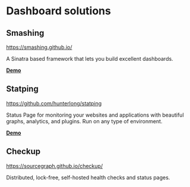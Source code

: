 # Dashboard solutions

## Smashing

https://smashing.github.io/

A Sinatra based framework that lets you build excellent dashboards.

[**Demo**](http://dashingdemo.herokuapp.com/sample)

## Statping

https://github.com/hunterlong/statping

Status Page for monitoring your websites and applications with beautiful graphs, analytics, and plugins. Run on any type of environment.

[**Demo**](https://demo.statping.com)

## Checkup

https://sourcegraph.github.io/checkup/

Distributed, lock-free, self-hosted health checks and status pages.
